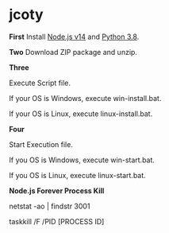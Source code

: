 # jcoty


**First**
Install [Node.js v14](https://nodejs.org/dist/v14.18.1/node-v14.18.1-x64.msi "Node.js")  and [Python 3.8](https://www.python.org/ftp/python/3.8.10/python-3.8.10-amd64.exe "Python 3.8").



__Two__
Download ZIP package and unzip.


__Three__

Execute Script file.

If your OS is Windows, execute win-install.bat.

If your OS is Linux, execute linux-install.bat.


__Four__

Start Execution file.

If you OS is Windows, execute win-start.bat.

If you OS is Linux, execute linux-start.bat.



__Node.js Forever Process Kill__

netstat -ao | findstr 3001

taskkill /F /PID [PROCESS ID]

